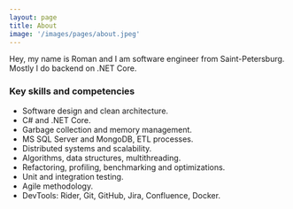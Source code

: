 ```yaml
---
layout: page
title: About
image: '/images/pages/about.jpeg'
---
```


Hey, my name is Roman and I am software engineer from Saint-Petersburg.
Mostly I do backend on .NET Core.

### Key skills and competencies

- Software design and clean architecture.
- C# and .NET Core.
- Garbage collection and memory management.
- MS SQL Server and MongoDB, ETL processes.
- Distributed systems and scalability.
- Algorithms, data structures, multithreading.
- Refactoring, profiling, benchmarking and optimizations.
- Unit and integration testing.
- Agile methodology.
- DevTools: Rider, Git, GitHub, Jira, Confluence, Docker.